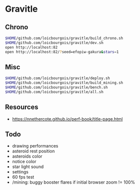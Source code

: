 # Gravitle


## Chrono
```sh
$HOME/github.com/loicbourgois/gravitle/build_chrono.sh
$HOME/github.com/loicbourgois/gravitle/dev.sh
open http://localhost:82
open http://localhost:82/?seed=efopiw-gakura&stars=1
```


## Misc
```sh
$HOME/github.com/loicbourgois/gravitle/deploy.sh
$HOME/github.com/loicbourgois/gravitle/build_mining.sh
$HOME/github.com/loicbourgois/gravitle/bench.sh
$HOME/github.com/loicbourgois/gravitle/all.sh
```


## Resources
- https://nnethercote.github.io/perf-book/title-page.html


## Todo
- drawing performances
- asteroid rest position
- asteroids color
- notice color
- star light sound
- settings
- 60 fps test
- /mining: buggy booster flares if initial browser zoom != 100%

